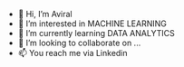 - 👋 Hi, I’m Aviral
- 👀 I’m interested in MACHINE LEARNING
- 🌱 I’m currently learning DATA ANALYTICS 
- 💞️ I’m looking to collaborate on ...
- 📫 You reach me via Linkedin

<!---
aviral022/aviral022 is a ✨ special ✨ repository because its `README.md` (this file) appears on your GitHub profile.
You can click the Preview link to take a look at your changes.
--->
